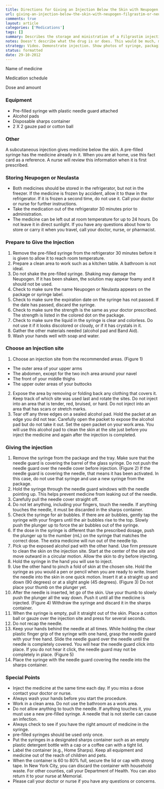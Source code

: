 ```yaml
---
title: Directions for Giving an Injection Below the Skin with Neupogen (Filgrastim) or Neulasta (pegfilgrastim) in a Pre-Filled Syringe
url: giving-an-injection-below-the-skin-with-neupogen-filgrastim-or-neulasta-pegfilgrastim
comments: true
layout: article
categories: ['Medications']
tags: []
summary: Describes the storage and ministration of a Filgrastim injection. How to prepare the injection site, how to give the injection.
notes: Doesn't describe what the drug is or does. This would be much, much better as a video.
strategy: Video. Demonstrate injection. Show photos of syringe, packaging etc.  (Rethink? Yes. Some re-writing? No. Graphics or diagrams? Yes. Photography? Yes. Podcast or audio? No. Video? Yes)
status: formatted 
date: 29-10-2012
---
```

Name of medicine

Medication schedule  	

Dose and amount  	

### Equipment

* Pre-filled syringe with plastic needle guard attached
* Alcohol pads
* Disposable sharps container
* 2 X 2 gauze pad or cotton ball

### Other  	
A subcutaneous injection gives medicine below the skin.  A pre-filled syringe has the medicine already in it. When you are at home, use this fact card as a reference. A nurse will review this information when it is first prescribed. 

### Storing Neupogen or Neulasta

* Both medicines should be stored in the refrigerator, but not in the freezer.  If the medicine is frozen by accident, allow it to thaw in the refrigerator.  If it is frozen a second time, do not use it.  Call your doctor or nurse for further instructions. 
* Take the medication out of the refrigerator 30 minutes prior to administration.
* The medicine can be left out at room temperature for up to 24 hours.  Do not leave it in direct sunlight.  If you have any questions about how to store or carry it when you travel, call your doctor, nurse, or pharmacist.

### Prepare to Give the Injection

1. Remove the pre-filled syringe from the refrigerator 30 minutes before it is given to allow it to reach room temperature.  
2. Prepare a clean area to work such as a kitchen table. A bathroom is not ideal.
3. Do not shake the pre-filled syringe.  Shaking may damage the Neupogen.  If it has been shaken, the solution may appear foamy and it should not be used. 
4. Check to make sure the name Neupogen or Neulasta appears on the package or syringe label.
5. Check to make sure the expiration date on the syringe has not passed.  If the date has passed, discard the syringe. 
6. Check to make sure the strength is the same as your doctor prescribed.  The strength is listed in the colored dot on the package. 
7. Check to make sure the liquid in the syringe is clear and colorless.  Do not use it if it looks discolored or cloudy, or if it has crystals in it. 
8. Gather the other materials needed (alcohol pad and Band Aid).
9. Wash your hands well with soap and water.

### Choose an Injection site 

1. Choose an injection site from the recommended areas. (Figure 1) 
* The outer area of your upper arms 
* The abdomen, except for the two inch area around your navel
* The front of your middle thighs
* The upper outer areas of your buttocks 
2. Expose the area by removing or folding back any clothing that covers it.  Keep track of which site was used last and rotate the sites. Do not inject into an area that is tender, red, bruised, or hard.  Do not inject into an area that has scars or stretch marks.
3. Tear off any three edges on a sealed alcohol pad.  Hold the packet at an edge you did not tear.  Carefully open the packet to expose the alcohol pad but do not take it out. Set the open packet on your work area.  You will use this alcohol pad to clean the skin at the site just before you inject the medicine and again after the injection is completed.

### Giving the injection

1. Remove the syringe from the package and the tray.  Make sure that the needle guard is covering the barrel of the glass syringe.  Do not push the needle guard over the needle cover before injection. (Figure 2) If the needle guard is covering the needle, that means it has been activated.  In this case, do not use that syringe and use a new syringe from the package. 
2. Hold the syringe through the needle guard windows with the needle pointing up.  This helps prevent medicine from leaking out of the needle. 
3. Carefully pull the needle cover straight off. 
4. Do not let anything, including your fingers, touch the needle.  If anything touches the needle, it must be discarded in the sharps container.  
5. Check the syringe for air bubbles.  If there are air bubbles, gently tap the syringe with your fingers until the air bubbles rise to the top.  Slowly push the plunger up to force the air bubbles out of the syringe. 
6. If the dose in the syringe is different than the prescribed dosage, push the plunger up to the number (mL) on the syringe that matches the correct dose. The extra medicine will run out of the needle tip.  
7. Pick up the exposed alcohol pad with the other hand.  Use firm pressure to clean the skin on the injection site. Start at the center of the site and move outward in a circular motion. Allow the skin to dry before injecting. 
8. Hold the syringe in the hand you will use to inject. 
9. Use the other hand to pinch a fold of skin at the chosen site.  Hold the syringe as you would a pen or pencil when you are ready to write.  Insert the needle into the skin in one quick motion.  Insert it at a straight up and down (90 degrees) or at a slight angle (45 degrees). (Figure 3)  Do not place your thumb on the plunger yet.
10. After the needle is inserted, let go of the skin.  Use your thumb to slowly push the plunger all the way down.  Push it until all the medicine is injected. (Figure 4)  Withdraw the syringe and discard it in the sharps container. 
11. When the syringe is empty, pull it straight out of the skin.  Place a cotton ball or gauze over the injection site and press for several seconds. 
12. Do not recap the needle. 
13. Keep your hands behind the needle at all times.  While holding the clear plastic finger grip of the syringe with one hand, grasp the needle guard with your free hand.  Slide the needle guard over the needle until the needle is completely covered.  You will hear the needle guard click into place.  If you do not hear it click, the needle guard may not be completely in place.  (Figure 5)
14. Place the syringe with the needle guard covering the needle into the sharps container.  

### Special Points

* Inject the medicine at the same time each day.  If you miss a dose contact your doctor or nurse. 
* Always wash your hands before you start the procedure.
* Work in a clean area. Do not use the bathroom as a work area.
* Do not allow anything to touch the needle. If anything touches it, you must use a new pre-filled syringe. A needle that is not sterile can cause an infection.
* Always check to see if you have the right amount of medicine in the syringe.
* pre-filled syringes should be used only once. 
* Put the syringes in a designated sharps container such as an empty plastic detergent bottle with a cap or a coffee can with a tight lid.
* Label the container (e.g., Home Sharps).  Keep all equipment and medicine out of the reach of children and pets.
* When the container is 60 to 80% full, secure the lid or cap with strong tape.  In New York City, you can discard the container with household waste.  For other counties, call your Department of Health.  You can also return it to your nurse at Memorial.
* Please call your doctor or nurse if you have any questions or concerns.



